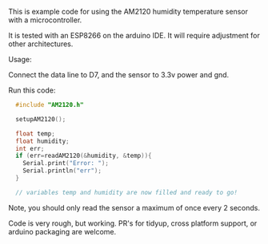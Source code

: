 This is example code for using the AM2120 humidity temperature sensor with a microcontroller.


It is tested with an ESP8266 on the arduino IDE.    It will require adjustment for other architectures.





Usage:

Connect the data line to D7, and the sensor to 3.3v power and gnd.

Run this code:

```C
  #include "AM2120.h"

  setupAM2120();

  float temp;
  float humidity;
  int err;
  if (err=readAM2120(&humidity, &temp)){ 
    Serial.print("Error: ");
    Serial.println("err");
  } 

  // variables temp and humidity are now filled and ready to go!
```




Note, you should only read the sensor a maximum of once every 2 seconds.

Code is very rough, but working.    PR's for tidyup, cross platform support, or arduino packaging are welcome.
